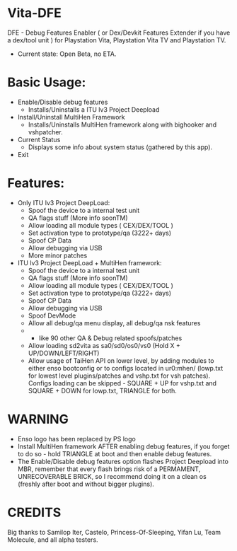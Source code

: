 # Vita-DFE
DFE - Debug Features Enabler ( or Dex/Devkit Features Extender if you have a dex/tool unit ) for Playstation Vita, Playstation Vita TV and Playstation TV.
- Current state: Open Beta, no ETA.
# Basic Usage:
- Enable/Disable debug features
   - Installs/Uninstalls a ITU lv3 Project Deepload
- Install/Uninstall MultiHen Framework
   - Installs/Uninstalls MultiHen framework along with bighooker and vshpatcher.
- Current Status
   - Displays some info about system status (gathered by this app).
- Exit
# Features:
- Only ITU lv3 Project DeepLoad:
    - Spoof the device to a internal test unit 
    - QA flags stuff (More info soonTM)
    - Allow loading all module types ( CEX/DEX/TOOL )
    - Set activation type to prototype/qa (3222+ days)
    - Spoof CP Data
    - Allow debugging via USB
    - More minor patches
- ITU lv3 Project DeepLoad + MultiHen framework:
    - Spoof the device to a internal test unit 
    - QA flags stuff (More info soonTM)
    - Allow loading all module types ( CEX/DEX/TOOL )
    - Set activation type to prototype/qa (3222+ days)
    - Spoof CP Data
    - Allow debugging via USB
    - Spoof DevMode
    - Allow all debug/qa menu display, all debug/qa nsk features
    - + like 90 other QA & Debug related spoofs/patches
    - Allow loading sd2vita as sa0/sd0/os0/vs0 (Hold X + UP/DOWN/LEFT/RIGHT)
    - Allow usage of TaiHen API on lower level, by adding modules to either enso bootconfig or to configs located in ur0:mhen/ (lowp.txt for lowest level plugins/patches and vshp.txt for vsh patches). Configs loading can be skipped - SQUARE + UP for vshp.txt and SQUARE + DOWN for lowp.txt, TRIANGLE for both.
# WARNING
- Enso logo has been replaced by PS logo
- Install MultiHen framework AFTER enabling debug features, if you forget to do so - hold TRIANGLE at boot and then enable debug features.
- The Enable/Disable debug features option flashes Project Deepload into MBR, remember that every flash brings risk of a PERMAMENT, UNRECOVERABLE BRICK, so I recommend doing it on a clean os (freshly after boot and without bigger plugins).
# CREDITS
Big thanks to Samilop Iter, Castelo, Princess-Of-Sleeping, Yifan Lu, Team Molecule, and all alpha testers.
